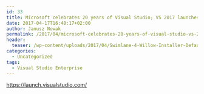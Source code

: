 ```yaml
---
id: 33
title: Microsoft celebrates 20 years of Visual Studio; VS 2017 launches on March 7
date: 2017-04-17T16:48:17+02:00
author: Janusz Nowak
permalink: /2017/04/microsoft-celebrates-20-years-of-visual-studio-vs-2017-launches-on-march-7/
header:
  teaser: /wp-content/uploads/2017/04/Swimlane-4-Willow-Installer-Default-Size.webp
categories:
  - Uncategorized
tags:
  - Visual Studio Enterprise
---
```


<https://launch.visualstudio.com/>
